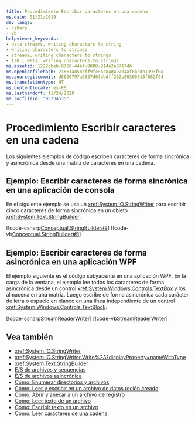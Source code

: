 ```yaml
---
title: Procedimiento Escribir caracteres en una cadena
ms.date: 01/21/2019
dev_langs:
- csharp
- vb
helpviewer_keywords:
- data streams, writing characters to string
- writing characters to strings
- streams, writing characters to strings
- I/O [.NET], writing characters to strings
ms.assetid: 1222cbeb-0760-44bf-9888-914a2a37174b
ms.openlocfilehash: 21661a858cff9fc8bc84d497b4af8bedb1393f0a
ms.sourcegitcommit: d8020797a6657d0fbbdff362b80300815f682f94
ms.translationtype: HT
ms.contentlocale: es-ES
ms.lasthandoff: 11/24/2020
ms.locfileid: "95734535"
---
```

# <a name="how-to-write-characters-to-a-string"></a>Procedimiento Escribir caracteres en una cadena

Los siguientes ejemplos de código escriben caracteres de forma sincrónica y asincrónica desde una matriz de caracteres en una cadena.  
  
## <a name="example-write-characters-synchronously-in-a-console-app"></a>Ejemplo: Escribir caracteres de forma sincrónica en una aplicación de consola  

 En el siguiente ejemplo se usa un <xref:System.IO.StringWriter> para escribir cinco caracteres de forma sincrónica en un objeto <xref:System.Text.StringBuilder>.
  
 [!code-csharp[Conceptual.StringBuilder#9](../../../samples/snippets/csharp/VS_Snippets_CLR/Conceptual.StringBuilder/cs/example2.cs#9)]
 [!code-vb[Conceptual.StringBuilder#9](../../../samples/snippets/visualbasic/VS_Snippets_CLR/Conceptual.StringBuilder/vb/example2.vb#9)]  
  
## <a name="example-write-characters-asynchronously-in-a-wpf-app"></a>Ejemplo: Escribir caracteres de forma asincrónica en una aplicación WPF

 El ejemplo siguiente es el código subyacente en una aplicación WPF. En la carga de la ventana, el ejemplo lee todos los caracteres de forma asincrónica desde un control <xref:System.Windows.Controls.TextBox> y los almacena en una matriz. Luego escribe de forma asincrónica cada carácter de letra o espacio en blanco en una línea independiente de un control <xref:System.Windows.Controls.TextBlock>.  
  
 [!code-csharp[StreamReaderWriter](../../../samples/snippets/csharp/VS_Snippets_Wpf/StringReaderWriter/MainWindow.xaml.cs)]
 [!code-vb[StreamReaderWriter](../../../samples/snippets/visualbasic/VS_Snippets_Wpf/StringReaderWriter/MainWindow.xaml.vb)]  
  
## <a name="see-also"></a>Vea también

- <xref:System.IO.StringWriter>  
- <xref:System.IO.StringWriter.Write%2A?displayProperty=nameWithType>  
- <xref:System.Text.StringBuilder>  
- [E/S de archivos y secuencias](index.md)  
- [E/S de archivos asincrónica](asynchronous-file-i-o.md)  
- [Cómo: Enumerar directorios y archivos](how-to-enumerate-directories-and-files.md)  
- [Cómo: Leer y escribir en un archivo de datos recién creado](how-to-read-and-write-to-a-newly-created-data-file.md)  
- [Cómo: Abrir y anexar a un archivo de registro](how-to-open-and-append-to-a-log-file.md)  
- [Cómo: Leer texto de un archivo](how-to-read-text-from-a-file.md)  
- [Cómo: Escribir texto en un archivo](how-to-write-text-to-a-file.md)  
- [Cómo: Leer caracteres de una cadena](how-to-read-characters-from-a-string.md)
